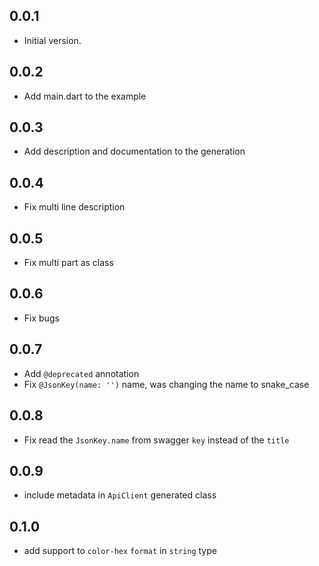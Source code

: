 ## 0.0.1

- Initial version.

## 0.0.2

- Add main.dart to the example

## 0.0.3

- Add description and documentation to the generation

## 0.0.4

- Fix multi line description

## 0.0.5

- Fix multi part as class

## 0.0.6

- Fix bugs

## 0.0.7

- Add `@deprecated` annotation
- Fix `@JsonKey(name: '')` name, was changing the name to snake_case

## 0.0.8

- Fix read the `JsonKey.name` from swagger `key` instead of the `title`

## 0.0.9

- include metadata in `ApiClient` generated class

## 0.1.0

- add support to `color-hex` `format` in `string` type